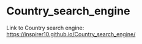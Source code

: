 # Country_search_engine

Link to Country search engine:  https://inspirer10.github.io/Country_search_engine/